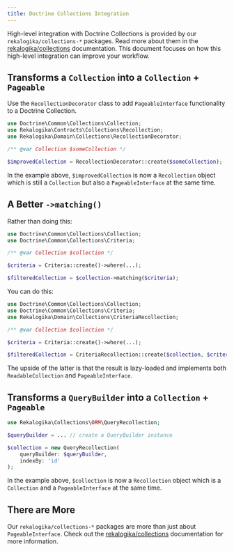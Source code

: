 ```yaml
---
title: Doctrine Collections Integration
---
```


High-level integration with Doctrine Collections is provided by our
`rekalogika/collections-*` packages. Read more about them in the
[rekalogika/collections](/collections) documentation. This document focuses on
how this high-level integration can improve your workflow.

## Transforms a `Collection` into a `Collection` + `Pageable`

Use the `RecollectionDecorator` class to add `PageableInterface` functionality
to a Doctrine Collection.

```php
use Doctrine\Common\Collections\Collection;
use Rekalogika\Contracts\Collections\Recollection;
use Rekalogika\Domain\Collections\RecollectionDecorator;

/** @var Collection $someCollection */

$improvedCollection = RecollectionDecorator::create($someCollection);
```

In the example above, `$improvedCollection` is now a `Recollection` object which
is still a `Collection` but also a `PageableInterface` at the same time.

## A Better `->matching()`

Rather than doing this:

```php
use Doctrine\Common\Collections\Collection;
use Doctrine\Common\Collections\Criteria;

/** @var Collection $collection */

$criteria = Criteria::create()->where(...);

$filteredCollection = $collection->matching($criteria);
```

You can do this:

```php
use Doctrine\Common\Collections\Collection;
use Doctrine\Common\Collections\Criteria;
use Rekalogika\Domain\Collections\CriteriaRecollection;

/** @var Collection $collection */

$criteria = Criteria::create()->where(...);

$filteredCollection = CriteriaRecollection::create($collection, $criteria);
```

The upside of the latter is that the result is lazy-loaded and implements both
`ReadableCollection` and `PageableInterface`.

## Transforms a `QueryBuilder` into a `Collection` + `Pageable`

```php
use Rekalogika\Collections\ORM\QueryRecollection;

$queryBuilder = ... // create a QueryBuilder instance

$collection = new QueryRecollection(
    queryBuilder: $queryBuilder,
    indexBy: 'id'
);
```

In the example above, `$collection` is now a `Recollection` object which is a
`Collection` and a `PageableInterface` at the same time.

## There are More

Our `rekalogika/collections-*` packages are more than just about
`PageableInterface`. Check out the [rekalogika/collections](/collections)
documentation for more information.